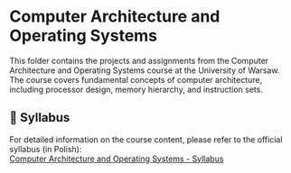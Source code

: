 # Computer Architecture and Operating Systems

This folder contains the projects and assignments from the Computer Architecture and Operating Systems course at the University of Warsaw. The course covers fundamental concepts of computer architecture, including processor design, memory hierarchy, and instruction sets.
## 📝 Syllabus

For detailed information on the course content, please refer to the official syllabus (in Polish):  
[Computer Architecture and Operating Systems - Syllabus](https://usosweb.mimuw.edu.pl/kontroler.php?_action=katalog2/przedmioty/pokazPrzedmiot&prz_kod=1000-212bAKSO)
